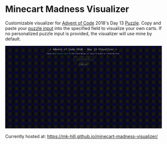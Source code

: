 # Minecart Madness Visualizer

Customizable visualizer for [Advent of Code](https://adventofcode.com/) 2018's Day 13 [Puzzle](https://adventofcode.com/2018/day/13). Copy and paste your [puzzle input](https://adventofcode.com/2018/day/13/input) into the specified field to visualize your own carts. If no personalized puzzle input is provided, the visualizer will use mine by default.

<p align="center">
  <a 
    href="https://mk-hill.github.io/minecart-madness-visualizer/" 
    target="_blank"
    rel="noopener noreferrer">
      <img src="./demo.gif" alt="demo"/>
    </a>
</p>

Currently hosted at: https://mk-hill.github.io/minecart-madness-visualizer/
